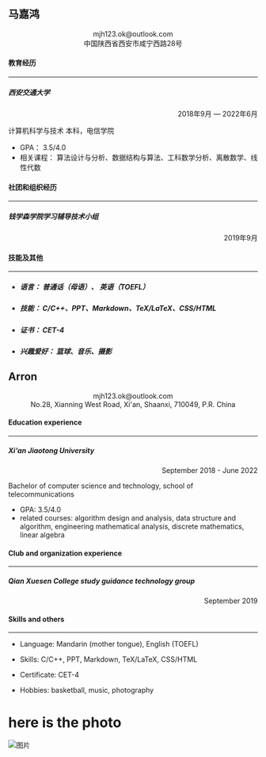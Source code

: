## 马嘉鸿

<center>mjh123.ok@outlook.com</center>

<center>中国陕西省西安市咸宁西路28号</center>



#### 教育经历

------

##### 西安交通大学	

<p align="right">2018年9月 — 2022年6月</p>

计算机科学与技术 本科，电信学院

- GPA： 3.5/4.0
- 相关课程： 算法设计与分析、数据结构与算法、工科数学分析、离散数学、线性代数



#### 社团和组织经历

------

##### 钱学森学院学习辅导技术小组

<p align="right">2019年9月</p>



#### 技能及其他

------

- ##### 语言： 普通话（母语）、 英语（TOEFL）

- ##### 技能： C/C++、PPT、Markdown、TeX/LaTeX、CSS/HTML

- ##### 证书： CET-4

- ##### 兴趣爱好： 篮球、音乐、摄影







## Arron

<center> mjh123.ok@outlook.com</center>

<center>No.28, Xianning West Road, Xi'an, Shaanxi, 710049, P.R. China</center>



#### Education experience

------

##### Xi'an Jiaotong University	

<p align="right">September 2018 - June 2022 </p>

Bachelor of computer science and technology, school of telecommunications

- GPA: 3.5/4.0
- related courses: algorithm design and analysis, data structure and algorithm, engineering mathematical analysis, discrete mathematics, linear algebra



#### Club and organization experience

------

##### Qian Xuesen College study guidance technology group

<p align="right"> September 2019 </p>



#### Skills and others

------

- Language: Mandarin (mother tongue), English (TOEFL)

- Skills: C/C++, PPT, Markdown, TeX/LaTeX, CSS/HTML

- Certificate: CET-4

- Hobbies: basketball, music, photography


# here is the photo
![图片](http://b289.photo.store.qq.com/psb?/V11h9VpW03JkeT/g0xZ9gD.ZNS4n7cSdxIuDnGP4eHni21LxYFHCBw9enA!/m/dCEBAAAAAAAAnull&bo=YAMABmADAAYRBzA!&rf=photolist&t=5)
